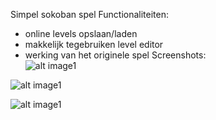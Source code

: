 Simpel sokoban spel
Functionaliteiten:
  - online levels opslaan/laden
  - makkelijk tegebruiken level editor
  - werking van het originele spel
Screenshots:  
![alt image1](https://i.imgur.com/mSOyWGS.png)

![alt image1](https://i.imgur.com/CDAljpY.png)

![alt image1](https://i.imgur.com/QKIVBH7.png)  

  
  
